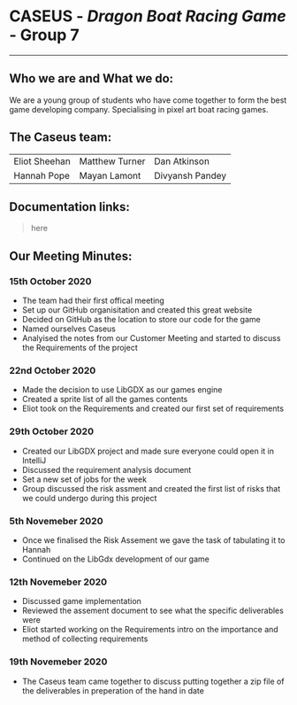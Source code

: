 # CASEUS - *Dragon Boat Racing Game* - Group 7
---
## Who we are and What we do:
We are a young group of students who have come together to form the best game developing company.
Specialising in pixel art boat racing games.

## The Caseus team:
<table>
<tr>
    <td>Eliot Sheehan</td>
    <td>Matthew Turner</td>
    <td>Dan Atkinson</td>
</tr>
<tr>
    <td>Hannah Pope</td>
    <td>Mayan Lamont</td>
    <td>Divyansh Pandey</td>
</tr>
</table>

## Documentation links:
> here


## Our Meeting Minutes:
### 15th October 2020
* The team had their first offical meeting
* Set up our GitHub organisitation and created this great website
* Decided on GitHub as the location to store our code for the game
* Named ourselves Caseus
* Analyised the notes from our Customer Meeting and started to discuss the Requirements of the project

### 22nd October 2020
* Made the decision to use LibGDX as our games engine
* Created a sprite list of all the games contents
* Eliot took on the Requirements and created our first set of requirements

### 29th October 2020
* Created our LibGDX project and made sure everyone could open it in IntelliJ
* Discussed the requirement analysis document
* Set a new set of jobs for the week 
* Group discussed the risk assment and created the first list of risks that we could undergo during this project

### 5th Novemeber 2020
* Once we finalised the Risk Assement we gave the task of tabulating it to Hannah
* Continued on the LibGdx development of our game

### 12th Novemeber 2020
* Discussed game implementation
* Reviewed the assement document to see what the specific deliverables were 
* Eliot started working on the Requirements intro on the importance and method of collecting requirements

### 19th Novemeber 2020
* The Caseus team came together to discuss putting together a zip file of the deliverables in preperation of the hand in date
